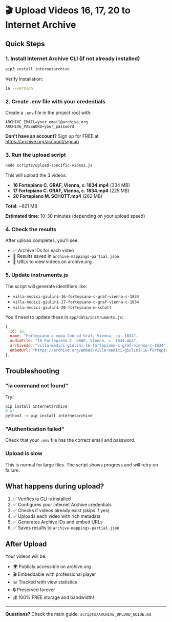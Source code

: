 # 🎬 Upload Videos 16, 17, 20 to Internet Archive

## Quick Steps

### 1. Install Internet Archive CLI (if not already installed)

```bash
pip3 install internetarchive
```

Verify installation:
```bash
ia --version
```

### 2. Create .env file with your credentials

Create a `.env` file in the project root with:

```
ARCHIVE_EMAIL=your_email@archive.org
ARCHIVE_PASSWORD=your_password
```

**Don't have an account?** Sign up for FREE at https://archive.org/account/signup

### 3. Run the upload script

```bash
node scripts/upload-specific-videos.js
```

This will upload the 3 videos:
- **16 Fortepiano C. GRAF, Vienna, c. 1834.mp4** (334 MB)
- **17 Fortepiano C. GRAF, Vienna, c. 1834.mp4** (225 MB)
- **20 Fortepiano M. SCHOTT.mp4** (262 MB)

**Total**: ~821 MB

**Estimated time**: 10-30 minutes (depending on your upload speed)

### 4. Check the results

After upload completes, you'll see:
- ✅ Archive IDs for each video
- 📄 Results saved in `archive-mappings-partial.json`
- 🔗 URLs to view videos on archive.org

### 5. Update instruments.js

The script will generate identifiers like:
- `villa-medici-giulini-16-fortepiano-c-graf-vienna-c-1834`
- `villa-medici-giulini-17-fortepiano-c-graf-vienna-c-1834`
- `villa-medici-giulini-20-fortepiano-m-schott`

You'll need to update these in `app/data/instruments.js`:

```javascript
{ 
  id: 16, 
  name: "Fortepiano a coda Conrad Graf, Vienna, ca. 1834",
  audioFile: "16 Fortepiano C. GRAF, Vienna, c. 1834.mp4",
  archiveId: "villa-medici-giulini-16-fortepiano-c-graf-vienna-c-1834",
  embedUrl: "https://archive.org/embed/villa-medici-giulini-16-fortepiano-c-graf-vienna-c-1834"
},
```

## Troubleshooting

### "ia command not found"
Try:
```bash
pip install internetarchive
# or
python3 -m pip install internetarchive
```

### "Authentication failed"
Check that your `.env` file has the correct email and password.

### Upload is slow
This is normal for large files. The script shows progress and will retry on failure.

## What happens during upload?

1. ✅ Verifies ia CLI is installed
2. ✅ Configures your Internet Archive credentials
3. ✅ Checks if videos already exist (skips if yes)
4. ✅ Uploads each video with rich metadata
5. ✅ Generates Archive IDs and embed URLs
6. ✅ Saves results to `archive-mappings-partial.json`

## After Upload

Your videos will be:
- 🌍 Publicly accessible on archive.org
- 🎬 Embeddable with professional player
- 📊 Tracked with view statistics
- 🔒 Preserved forever
- 💰 100% FREE storage and bandwidth!

---

**Questions?** Check the main guide: `scripts/ARCHIVE_UPLOAD_GUIDE.md`
